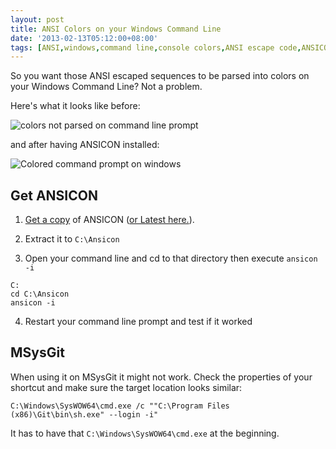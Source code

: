 ```yaml
---
layout: post
title: ANSI Colors on your Windows Command Line
date: '2013-02-13T05:12:00+08:00'
tags: [ANSI,windows,command line,console colors,ANSI escape code,ANSICON]
---
```


So you want those ANSI escaped sequences to be parsed into colors on your Windows Command Line? Not a problem.


Here's what it looks like before:

![colors not parsed on command line prompt](http://i.imgur.com/rQYHlv2.png)

and after having ANSICON installed:

![Colored command prompt on windows](http://i.imgur.com/CBfpgTg.png)

## Get ANSICON

1. <a href="http://adoxa.3eeweb.com/ansicon/" rel="nofollow">Get a copy</a> of ANSICON (<a href="http://adoxa.3eeweb.com/ansicon/dl.php?f=ansicon" rel="nofollow">or Latest here.</a>).

2. Extract it to `C:\Ansicon`

3. Open your command line and cd to that directory then execute `ansicon -i`

```
C:
cd C:\Ansicon
ansicon -i
```

4. Restart your command line prompt and test if it worked

## MSysGit

When using it on MSysGit it might not work. Check the properties of your shortcut and make sure the target location looks similar:

    C:\Windows\SysWOW64\cmd.exe /c ""C:\Program Files (x86)\Git\bin\sh.exe" --login -i"

It has to have that `C:\Windows\SysWOW64\cmd.exe` at the beginning.
